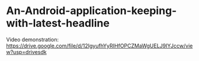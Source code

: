 # An-Android-application-keeping-with-latest-headline
Video demonstration: https://drive.google.com/file/d/12IgyufhYyRIHfOPCZMaWgUELJ9IYJccw/view?usp=drivesdk
